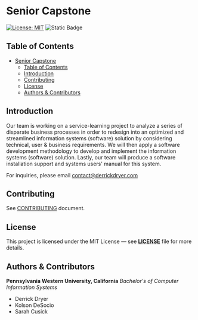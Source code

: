 # Senior Capstone

[![License: MIT](https://img.shields.io/badge/License-MIT-yellow.svg)](https://opensource.org/licenses/MIT)
![Static Badge](https://img.shields.io/badge/Project%20Tracker-Click%20Me-0000ff?link=https%3A%2F%2Fgithub.com%2Fusers%2Fderrickdryer%2Fprojects%2F5%2F)

## Table of Contents

- [Senior Capstone](#senior-capstone)
  - [Table of Contents](#table-of-contents)
  - [Introduction](#introduction)
  - [Contributing](#contributing)
  - [License](#license)
  - [Authors \& Contributors](#authors--contributors)

## Introduction

Our team is working on a service-learning project to analyze a series of disparate business processes in order to redesign into an optimized and streamlined information systems (software) solution by considering technical, user & business requirements. We will then apply a software development methodology to develop and implement the information systems (software) solution. Lastly, our team will produce a software installation support and systems users' manual for this system.

For inquiries, please email <contact@derrickdryer.com>

## Contributing

See [CONTRIBUTING](/doc/CONTRIBUTING.md) document.

## License

This project is licensed under the MIT License — see **[LICENSE](https://github.com/derrickdryer/senior-capstone/blob/prod/LICENSE)** file for more details.

## Authors & Contributors

**Pennsylvania Western University, California**
_Bachelor's of Computer Information Systems_

- Derrick Dryer
- Kolson DeSocio
- Sarah Cusick
